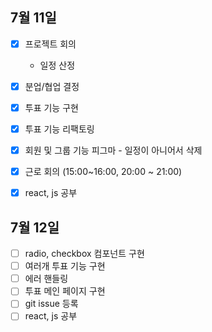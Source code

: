 ## 7월 11일

- [x] 프로젝트 회의
  - 일정 산정
- [x] 분업/협업 결정
- [x] 투표 기능 구현
- [x] 투표 기능 리팩토링
- [x] 회원 및 그룹 기능 피그마 - 일정이 아니어서 삭제
- [x] 근로 회의 (15:00~16:00, 20:00 ~ 21:00)
- [x] react, js 공부


## 7월 12일

- [ ] radio, checkbox 컴포넌트 구현
- [ ] 여러개 투표 기능 구현
- [ ] 에러 핸들링
- [ ] 투표 메인 페이지 구현
- [ ] git issue 등록
- [ ] react, js 공부
